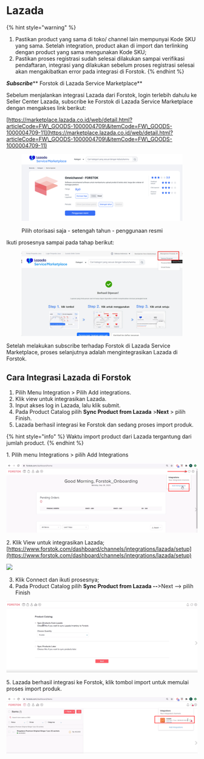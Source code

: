 # Lazada

{% hint style="warning" %}
1. Pastikan product yang sama di toko/ channel lain mempunyai Kode SKU yang sama. Setelah integration, product akan di import dan terlinking dengan product yang sama mengunakan Kode SKU;
2. Pastikan proses registrasi sudah selesai dilakukan sampai verifikasi pendaftaran, integrasi yang dilakukan sebelum proses registrasi selesai akan mengakibatkan error pada integrasi di Forstok.
{% endhint %}

_**Subscribe**_** Forstok di Lazada Service Marketplace**

Sebelum menjalankan integrasi Lazada dari Forstok, login terlebih dahulu ke Seller Center Lazada, subscribe ke Forstok di Lazada Service Marketplace dengan mengakses link berikut:&#x20;

[https://marketplace.lazada.co.id/web/detail.html?articleCode=FW\_GOODS-1000004709\&itemCode=FW\_GOODS-1000004709-11](https://marketplace.lazada.co.id/web/detail.html?articleCode=FW\_GOODS-1000004709\&itemCode=FW\_GOODS-1000004709-11)

<figure><img src="../../.gitbook/assets/Lazada Service.png" alt=""><figcaption><p>Pilih otorisasi saja - setengah tahun - penggunaan resmi</p></figcaption></figure>

Ikuti prosesnya sampai pada tahap berikut:

<figure><img src="../../.gitbook/assets/image (467).png" alt=""><figcaption></figcaption></figure>

Setelah melakukan subscribe terhadap Forstok di Lazada Service Marketplace, proses selanjutnya adalah mengintegrasikan Lazada di Forstok.

## Cara Integrasi Lazada di Forstok



1. Pilih Menu Integration > Pilih Add integrations.
2. Klik view untuk integrasikan Lazada.
3. Input akses log in Lazada, lalu klik submit.
4. Pada Product Catalog pilih **Sync Product from Lazada** >**Next** > pilih Finish.
5. Lazada berhasil integrasi ke Forstok dan sedang proses import produk.

{% hint style="info" %}
Waktu import product dari Lazada tergantung dari jumlah product.
{% endhint %}

1\. Pilih menu Integrations > pilih Add Integrations

![](<../../.gitbook/assets/image (142).png>)

2\. Klik View untuk integrasikan Lazada; \
[https://www.forstok.com/dashboard/channels/integrations/lazada/setup](https://www.forstok.com/dashboard/channels/integrations/lazada/setup)

![](<../../.gitbook/assets/Screenshot 2024-02-07 at 5.28.46 PM.png>)

3. Klik Connect dan ikuti prosesnya;
4. Pada Product Catalog pilih **Sync Product from Lazada --**>Next --> pilih Finish

![](<../../.gitbook/assets/image (210).png>)

5\. Lazada berhasil integrasi ke Forstok, klik tombol import untuk memulai proses import produk.

![](<../../.gitbook/assets/image (242).png>)
